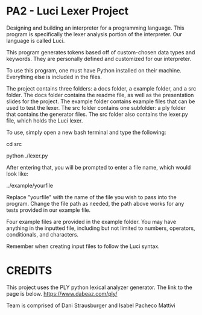 # PA2 - Luci Lexer Project

Designing and building an interpreter for a programming language. This program is specifically the lexer analysis portion of the interpreter. Our language is called Luci.

This program generates tokens based off of custom-chosen data types and keywords. They are personally defined and customized for our interpreter.

To use this program, one must have Python installed on their machine. Everything else is included in the files.

The project contains three folders: a docs folder, a example folder, and a src folder. 
The docs folder contains the readme file, as well as the presentation slides for the project. 
The example folder contains example files that can be used to test the lexer.
The src folder contains one subfolder: a ply folder that contains the generator files. The src folder also contains the lexer.py file, which holds the Luci lexer.

To use, simply open a new bash terminal and type the following:

cd src

python ./lexer.py

After entering that, you will be prompted to enter a file name, which would look like:

 ../example/yourfile

Replace "yourfile" with the name of the file you wish to pass into the program. Change the file path as needed, the path above works for any tests provided in our example file.

Four example files are provided in the example folder.
You may have anything in the inputted file, including but not limited to numbers, operators, conditionals, and characters.

Remember when creating input files to follow the Luci syntax.

# CREDITS

This project uses the PLY python lexical analyzer generator. The link to the page is below.
https://www.dabeaz.com/ply/

Team is comprised of Dani Strausburger and Isabel Pacheco Mattivi
